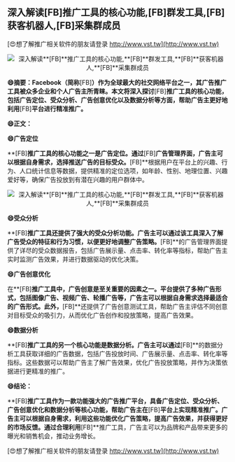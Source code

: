 ## **深入解读**[FB]**推广工具的核心功能,**[FB]**群发工具,**[FB]**获客机器人,**[FB]**采集群成员**

[😍想了解推广相关软件的朋友请登录 http://www.vst.tw](http://www.vst.tw)

 <center><img src="https://vst.tw/MP4/tuiguang/png/6.png" alt="深入解读**[FB]**推广工具的核心功能,**[FB]**群发工具,**[FB]**获客机器人,**[FB]**采集群成员"></center>

**😄摘要：Facebook（简称**[FB]**）作为全球最大的社交网络平台之一，其广告推广工具被众多企业和个人广告主所青睐。本文将深入探讨**[FB]**推广工具的核心功能，包括广告定位、受众分析、广告创意优化以及数据分析等方面，帮助广告主更好地利用**[FB]**平台进行精准推广。**

**😄正文：**

**😄广告定位**

**[FB]**推广工具的核心功能之一是广告定位。通过**[FB]**广告管理界面，广告主可以根据自身需求，选择推送广告的目标受众。**[FB]**根据用户在平台上的兴趣、行为、人口统计信息等数据，提供精准的定位选项，如年龄、性别、地理位置、兴趣爱好等，确保广告投放到有潜在兴趣的用户群体中。

 <center><img src="https://vst.tw/MP4/tuiguang/png/4.png" alt="深入解读**[FB]**推广工具的核心功能,**[FB]**群发工具,**[FB]**获客机器人,**[FB]**采集群成员"></center>

**😄受众分析**

**[FB]**推广工具还提供了强大的受众分析功能。广告主可以通过该工具深入了解广告受众的特征和行为习惯，以便更好地调整广告策略。**[FB]**的广告管理界面提供了详尽的受众数据报告，包括广告展示量、点击率、转化率等指标，帮助广告主实时监测广告效果，并进行数据驱动的优化决策。

**😄广告创意优化**

在**[FB]**推广工具中，广告创意是至关重要的因素之一。平台提供了多种广告形式，包括图像广告、视频广告、轮播广告等，广告主可以根据自身需求选择最适合的广告形式。此外，**[FB]**还提供了广告创意测试工具，帮助广告主评估不同创意对目标受众的吸引力，从而优化广告创作和投放策略，提高广告效果。

**😄数据分析**

**[FB]**推广工具的另一个核心功能是数据分析。广告主可以通过**[FB]**的数据分析工具获取详细的广告数据，包括广告投放时间、广告展示量、点击率、转化率等指标。这些数据可以帮助广告主了解广告效果，优化广告投放策略，并作为决策依据进行更精准的推广。

**😄结论：**

**[FB]**推广工具作为一款功能强大的广告推广平台，具备广告定位、受众分析、广告创意优化和数据分析等核心功能，帮助广告主在**[FB]**平台上实现精准推广。广告主可以根据自身需求，利用这些功能优化广告策略，提高广告效果，并获得更好的市场反馈。通过合理利用**[FB]**推广工具，广告主可以为品牌和产品带来更多的曝光和销售机会，推动业务增长。

[😍想了解推广相关软件的朋友请登录 http://www.vst.tw](http://www.vst.tw)



